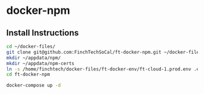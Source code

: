 # docker-npm

## Install Instructions
```bash
cd ~/docker-files/
git clone git@github.com:FinchTechSoCal/ft-docker-npm.git ~/docker-files/npm
mkdir ~/appdata/npm/
mkdir ~/appdata/npm-certs
ln -s /home/finchtech/docker-files/ft-docker-env/ft-cloud-1.prod.env .env
cd ft-docker-npm

docker-compose up -d
```